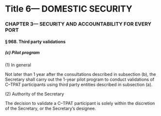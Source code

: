 
# Title 6— DOMESTIC SECURITY
### CHAPTER 3— SECURITY AND ACCOUNTABILITY FOR EVERY PORT
#### § 968. Third party validations
##### (c) Pilot program

(1) In general

Not later than 1 year after the consultations described in subsection (b), the Secretary shall carry out the 1-year pilot program to conduct validations of C–TPAT participants using third party entities described in subsection (a).

(2) Authority of the Secretary

The decision to validate a C–TPAT participant is solely within the discretion of the Secretary, or the Secretary’s designee.
